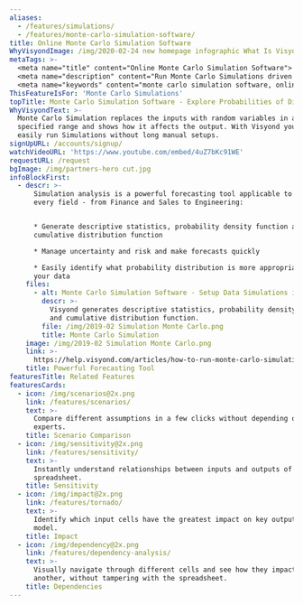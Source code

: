 ```yaml
---
aliases: 
  - /features/simulations/
  - /features/monte-carlo-simulation-software/
title: Online Monte Carlo Simulation Software
WhyVisyondImage: /img/2020-02-24 new homepage infographic What Is Visyond.png
metaTags: >-
  <meta name="title" content="Online Monte Carlo Simulation Software">
  <meta name="description" content="Run Monte Carlo Simulations driven by spreadsheet data online, manage risks & uncertainty and explore probabilities of different outcomes with Visyond’s Monte Carlo Simulation software.">
  <meta name="keywords" content="monte carlo simulation software, online monte carlo simulation tool">
ThisFeatureIsFor: 'Monte Carlo Simulations'
topTitle: Monte Carlo Simulation Software - Explore Probabilities of Different Outcomes
WhyVisyondText: >-
  Monte Carlo Simulation replaces the inputs with random variables in a
  specified range and shows how it affects the output. With Visyond you can
  easily run Simulations without long manual setups.
signUpURL: /accounts/signup/
watchVideoURL: 'https://www.youtube.com/embed/4uZ7bKc91WE'
requestURL: /request
bgImage: /img/partners-hero cut.jpg
infoBlockFirst:
  - descr: >-
      Simulation analysis is a powerful forecasting tool applicable to almost
      every field - from Finance and Sales to Engineering:


      * Generate descriptive statistics, probability density function and
      cumulative distribution function

      * Manage uncertainty and risk and make forecasts quickly

      * Easily identify what probability distribution is more appropriate for
      your data
    files:
      - alt: Monte Carlo Simulation Software - Setup Data Simulations in Seconds
        descr: >-
          Visyond generates descriptive statistics, probability density function
          and cumulative distribution function.
        file: /img/2019-02 Simulation Monte Carlo.png
        title: Monte Carlo Simulation
    image: /img/2019-02 Simulation Monte Carlo.png
    link: >-
      https://help.visyond.com/articles/how-to-run-monte-carlo-simulations-in-visyond/
    title: Powerful Forecasting Tool
featuresTitle: Related Features
featuresCards:
  - icon: /img/scenarios@2x.png
    link: /features/scenarios/
    text: >-
      Compare different assumptions in a few clicks without depending on
      experts.
    title: Scenario Comparison
  - icon: /img/sensitivity@2x.png
    link: /features/sensitivity/
    text: >-
      Instantly understand relationships between inputs and outputs of your
      spreadsheet.
    title: Sensitivity
  - icon: /img/impact@2x.png
    link: /features/tornado/
    text: >-
      Identify which input cells have the greatest impact on key outputs of your
      model.
    title: Impact
  - icon: /img/dependency@2x.png
    link: /features/dependency-analysis/
    text: >-
      Visually navigate through different cells and see how they impact one
      another, without tampering with the spreadsheet.
    title: Dependencies
---
```


